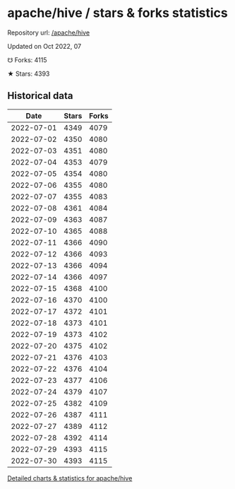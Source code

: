 # apache/hive / stars & forks statistics

Repository url: [/apache/hive](https://github.com/apache/hive)

Updated on Oct 2022, 07

☋ Forks: 4115

★ Stars: 4393

## Historical data
| Date | Stars | Forks |
|------|-------|-------|
| 2022-07-01 | 4349 | 4079 | 
| 2022-07-02 | 4350 | 4080 | 
| 2022-07-03 | 4351 | 4080 | 
| 2022-07-04 | 4353 | 4079 | 
| 2022-07-05 | 4354 | 4080 | 
| 2022-07-06 | 4355 | 4080 | 
| 2022-07-07 | 4355 | 4083 | 
| 2022-07-08 | 4361 | 4084 | 
| 2022-07-09 | 4363 | 4087 | 
| 2022-07-10 | 4365 | 4088 | 
| 2022-07-11 | 4366 | 4090 | 
| 2022-07-12 | 4366 | 4093 | 
| 2022-07-13 | 4366 | 4094 | 
| 2022-07-14 | 4366 | 4097 | 
| 2022-07-15 | 4368 | 4100 | 
| 2022-07-16 | 4370 | 4100 | 
| 2022-07-17 | 4372 | 4101 | 
| 2022-07-18 | 4373 | 4101 | 
| 2022-07-19 | 4373 | 4102 | 
| 2022-07-20 | 4375 | 4102 | 
| 2022-07-21 | 4376 | 4103 | 
| 2022-07-22 | 4376 | 4104 | 
| 2022-07-23 | 4377 | 4106 | 
| 2022-07-24 | 4379 | 4107 | 
| 2022-07-25 | 4382 | 4109 | 
| 2022-07-26 | 4387 | 4111 | 
| 2022-07-27 | 4389 | 4112 | 
| 2022-07-28 | 4392 | 4114 | 
| 2022-07-29 | 4393 | 4115 | 
| 2022-07-30 | 4393 | 4115 | 


[Detailed charts & statistics for apache/hive](https://reviewgithub.com/rep/apache/hive)
